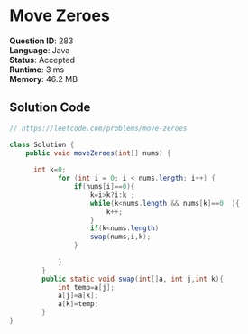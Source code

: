 # Move Zeroes

**Question ID**: 283  
**Language**: Java  
**Status**: Accepted  
**Runtime**: 3 ms  
**Memory**: 46.2 MB  

## Solution Code
```java
// https://leetcode.com/problems/move-zeroes

class Solution {
    public void moveZeroes(int[] nums) {
        
      int k=0;
            for (int i = 0; i < nums.length; i++) {
                if(nums[i]==0){
                    k=i>k?i:k ;
                    while(k<nums.length && nums[k]==0  ){
                        k++;
                    }
                    if(k<nums.length)
                    swap(nums,i,k);
                }
                
            }
        }
        public static void swap(int[]a, int j,int k){
            int temp=a[j];
            a[j]=a[k];
            a[k]=temp;
        }
}
```
